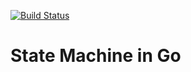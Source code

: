 [![Build Status](https://travis-ci.org/ramonmedeiros/state_machine_go.svg?branch=master)](https://travis-ci.org/ramonmedeiros/state_machine_go)

# State Machine in Go
